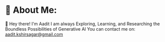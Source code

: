 # 💫 About Me:
👋 Hey there! I'm Aadit
I am always Exploring, Learning, and Researching the Boundless Possibilities of Generative AI
You can contact me on: aadit.kshirsagar@gmail.com

 
